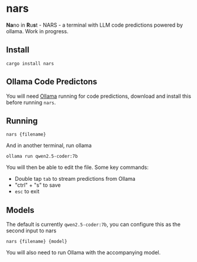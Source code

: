 # nars

**Na**no in **R**u**s**t - NARS - a terminal with LLM code predictions powered by ollama. Work in progress.  

## Install 

```
cargo install nars
```

## Ollama Code Predictons 

You will need [Ollama](https://ollama.com/) running for code predictions, download and install this before running `nars`.

## Running 

```
nars {filename}
```

And in another terminal, run ollama 

```
ollama run qwen2.5-coder:7b     
```

You will then be able to edit the file. Some key commands:
- Double tap `tab` to stream predictions from Ollama
- "ctrl" + "s" to save 
- `esc` to exit

## Models

The default is currently `qwen2.5-coder:7b`, you can configure this as the second input to nars
```
nars {filename} {model}
```

You will also need to run Ollama with the accompanying model.